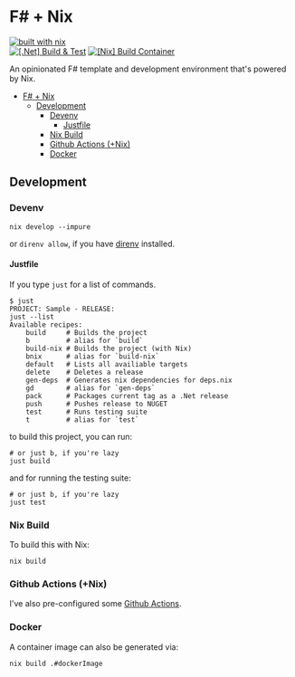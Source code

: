 # F# + Nix

[![built with nix](https://builtwithnix.org/badge.svg)](https://builtwithnix.org)<br>
[![[.Net] Build & Test](https://github.com/mtrsk/fsharp-nix/actions/workflows/build.yml/badge.svg)](https://github.com/mtrsk/fsharp-nix/actions/workflows/build.yml)
[![[Nix] Build Container](https://github.com/mtrsk/fsharp-nix/actions/workflows/build-container.yml/badge.svg)](https://github.com/mtrsk/fsharp-nix/actions/workflows/build-container.yml)

An opinionated F# template and development environment that's powered by Nix.

- [F# + Nix](#f--nix)
  - [Development](#development)
    - [Devenv](#devenv)
      - [Justfile](#justfile)
    - [Nix Build](#nix-build)
    - [Github Actions (+Nix)](#github-actions-nix)
    - [Docker](#docker)

## Development

### Devenv

```shell
nix develop --impure
```
or `direnv allow`, if you have [direnv](https://github.com/direnv/direnv) installed.

#### Justfile

If you type `just` for a list of commands.

```shell
$ just        
PROJECT: Sample - RELEASE: 
just --list
Available recipes:
    build     # Builds the project
    b         # alias for `build`
    build-nix # Builds the project (with Nix)
    bnix      # alias for `build-nix`
    default   # Lists all availiable targets
    delete    # Deletes a release
    gen-deps  # Generates nix dependencies for deps.nix
    gd        # alias for `gen-deps`
    pack      # Packages current tag as a .Net release
    push      # Pushes release to NUGET
    test      # Runs testing suite
    t         # alias for `test`
```
to build this project, you can run:

```shell
# or just b, if you're lazy
just build
```
and for running the testing suite:

```shell
# or just b, if you're lazy
just test
```

### Nix Build

To build this with Nix:

```shell
nix build
```

### Github Actions (+Nix)

I've also pre-configured some [Github Actions](https://github.com/mtrsk/fsharp-nix/actions).

### Docker

A container image can also be generated via:
```shell
nix build .#dockerImage
```

